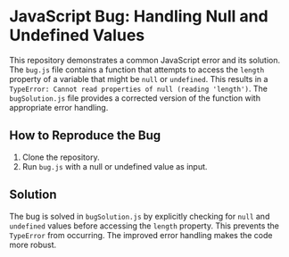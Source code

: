 # JavaScript Bug: Handling Null and Undefined Values

This repository demonstrates a common JavaScript error and its solution. The `bug.js` file contains a function that attempts to access the `length` property of a variable that might be `null` or `undefined`. This results in a `TypeError: Cannot read properties of null (reading 'length')`. The `bugSolution.js` file provides a corrected version of the function with appropriate error handling.

## How to Reproduce the Bug

1. Clone the repository.
2. Run `bug.js` with a null or undefined value as input. 

## Solution

The bug is solved in `bugSolution.js` by explicitly checking for `null` and `undefined` values before accessing the `length` property. This prevents the `TypeError` from occurring.  The improved error handling makes the code more robust.